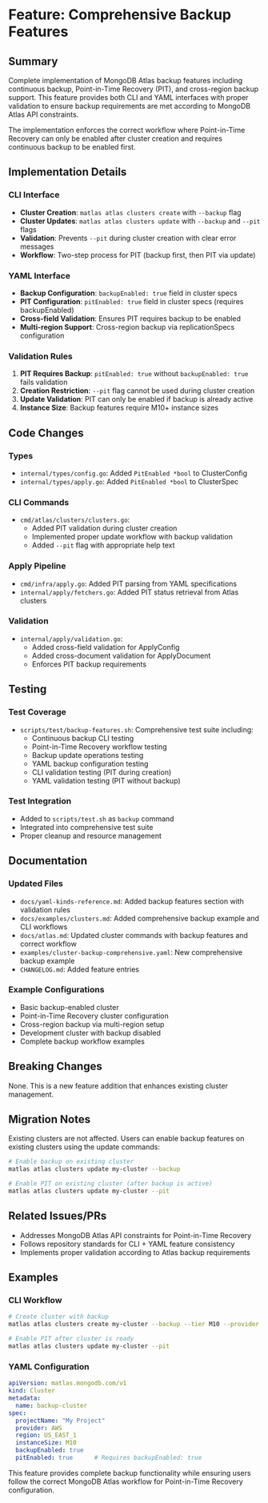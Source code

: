 # Feature: Comprehensive Backup Features

## Summary

Complete implementation of MongoDB Atlas backup features including continuous backup, Point-in-Time Recovery (PIT), and cross-region backup support. This feature provides both CLI and YAML interfaces with proper validation to ensure backup requirements are met according to MongoDB Atlas API constraints.

The implementation enforces the correct workflow where Point-in-Time Recovery can only be enabled after cluster creation and requires continuous backup to be enabled first.

## Implementation Details

### CLI Interface

- **Cluster Creation**: `matlas atlas clusters create` with `--backup` flag
- **Cluster Updates**: `matlas atlas clusters update` with `--backup` and `--pit` flags
- **Validation**: Prevents `--pit` during cluster creation with clear error messages
- **Workflow**: Two-step process for PIT (backup first, then PIT via update)

### YAML Interface

- **Backup Configuration**: `backupEnabled: true` field in cluster specs
- **PIT Configuration**: `pitEnabled: true` field in cluster specs (requires backupEnabled)
- **Cross-field Validation**: Ensures PIT requires backup to be enabled
- **Multi-region Support**: Cross-region backup via replicationSpecs configuration

### Validation Rules

1. **PIT Requires Backup**: `pitEnabled: true` without `backupEnabled: true` fails validation
2. **Creation Restriction**: `--pit` flag cannot be used during cluster creation
3. **Update Validation**: PIT can only be enabled if backup is already active
4. **Instance Size**: Backup features require M10+ instance sizes

## Code Changes

### Types
- `internal/types/config.go`: Added `PitEnabled *bool` to ClusterConfig
- `internal/types/apply.go`: Added `PitEnabled *bool` to ClusterSpec

### CLI Commands
- `cmd/atlas/clusters/clusters.go`: 
  - Added PIT validation during cluster creation
  - Implemented proper update workflow with backup validation
  - Added `--pit` flag with appropriate help text

### Apply Pipeline
- `cmd/infra/apply.go`: Added PIT parsing from YAML specifications
- `internal/apply/fetchers.go`: Added PIT status retrieval from Atlas clusters

### Validation
- `internal/apply/validation.go`: 
  - Added cross-field validation for ApplyConfig
  - Added cross-document validation for ApplyDocument
  - Enforces PIT backup requirements

## Testing

### Test Coverage
- `scripts/test/backup-features.sh`: Comprehensive test suite including:
  - Continuous backup CLI testing
  - Point-in-Time Recovery workflow testing
  - Backup update operations testing
  - YAML backup configuration testing
  - CLI validation testing (PIT during creation)
  - YAML validation testing (PIT without backup)

### Test Integration
- Added to `scripts/test.sh` as `backup` command
- Integrated into comprehensive test suite
- Proper cleanup and resource management

## Documentation

### Updated Files
- `docs/yaml-kinds-reference.md`: Added backup features section with validation rules
- `docs/examples/clusters.md`: Added comprehensive backup example and CLI workflows
- `docs/atlas.md`: Updated cluster commands with backup features and correct workflow
- `examples/cluster-backup-comprehensive.yaml`: New comprehensive backup example
- `CHANGELOG.md`: Added feature entries

### Example Configurations
- Basic backup-enabled cluster
- Point-in-Time Recovery cluster configuration
- Cross-region backup via multi-region setup
- Development cluster with backup disabled
- Complete backup workflow examples

## Breaking Changes

None. This is a new feature addition that enhances existing cluster management.

## Migration Notes

Existing clusters are not affected. Users can enable backup features on existing clusters using the update commands:

```bash
# Enable backup on existing cluster
matlas atlas clusters update my-cluster --backup

# Enable PIT on existing cluster (after backup is active)  
matlas atlas clusters update my-cluster --pit
```

## Related Issues/PRs

- Addresses MongoDB Atlas API constraints for Point-in-Time Recovery
- Follows repository standards for CLI + YAML feature consistency
- Implements proper validation according to Atlas backup requirements

## Examples

### CLI Workflow
```bash
# Create cluster with backup
matlas atlas clusters create my-cluster --backup --tier M10 --provider AWS --region US_EAST_1

# Enable PIT after cluster is ready
matlas atlas clusters update my-cluster --pit
```

### YAML Configuration
```yaml
apiVersion: matlas.mongodb.com/v1
kind: Cluster
metadata:
  name: backup-cluster
spec:
  projectName: "My Project"
  provider: AWS
  region: US_EAST_1
  instanceSize: M10
  backupEnabled: true
  pitEnabled: true      # Requires backupEnabled: true
```

This feature provides complete backup functionality while ensuring users follow the correct MongoDB Atlas workflow for Point-in-Time Recovery configuration.
